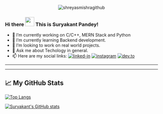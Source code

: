 <p align="center"> <img src="https://komarev.com/ghpvc/?username=suryakantpandey&label=Profile%20views&color=0e75b6&style=flat" alt="shreyasmishragithub" /> </p>



### Hi there <img src="https://raw.githubusercontent.com/MartinHeinz/MartinHeinz/master/wave.gif" width="30px"> This is Suryakant Pandey!


- 🔭 I’m currently working on  C/C++, MERN Stack and Python
- 🌱 I’m currently learning  Backend development.
- 👯 I’m looking to work on real world projects.
- 💬 Ask me about Techology in general.
- 📫 Here are my social links:
[![linked-in](https://img.shields.io/badge/Linked_In-0077B5?style=for-the-badge&logo=LinkedIn&logoColor=white)](https://www.linkedin.com/in/suryakant05/)
[![instagram](https://img.shields.io/badge/Instagram-E4405F?style=for-the-badge&logo=instagram&logoColor=white)](https://www.instagram.com/suryakant_05/)
[![dev.to](https://img.shields.io/badge/Dev.to-0A0A0A?style=for-the-badge&logo=Dev-dot-To&logoColor=white)](https://dev.to/suryakant_05)

--------
--------

## &#x1f4c8; My GitHub Stats

[![Top Langs](https://github-readme-stats.vercel.app/api/top-langs/?username=suryakantpandey&theme=radical)](https://github.com/anuraghazra/github-readme-stats)


[![Suryakant's GitHub stats](https://github-readme-stats.vercel.app/api?username=suryakantpandey&theme=radical)](https://github.com/anuraghazra/github-readme-stats)

<!--
**suryakantpandey/suryakantpandey** is a ✨ _special_ ✨ repository because its `README.md` (this file) appears on your GitHub profile.

Here are some ideas to get you started:

- 🔭 I’m currently working on ...
- 🌱 I’m currently learning ...
- 👯 I’m looking to collaborate on ...
- 🤔 I’m looking for help with ...
- 💬 Ask me about ...
- 📫 How to reach me: ...
- 😄 Pronouns: ...
- ⚡ Fun fact: ...
-->
